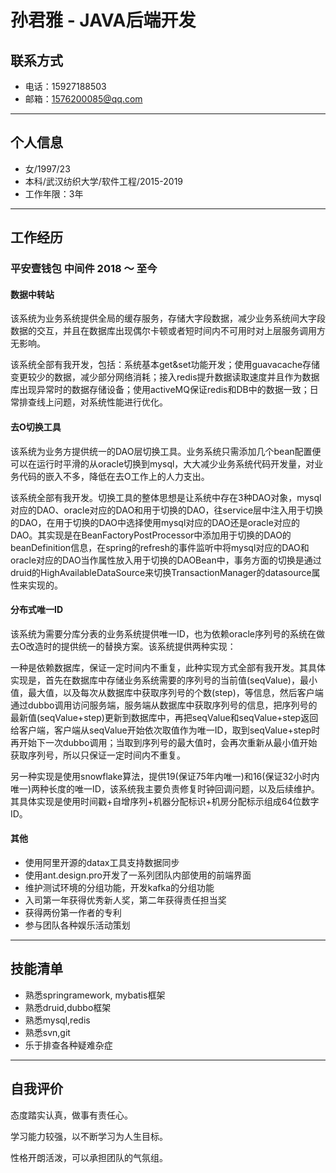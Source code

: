 # 孙君雅 - JAVA后端开发



## 联系方式

- 电话：15927188503
- 邮箱：1576200085@qq.com

---

## 个人信息

- 女/1997/23
- 本科/武汉纺织大学/软件工程/2015-2019
- 工作年限：3年

---

## 工作经历

### 平安壹钱包      中间件        2018 ～ 至今

#### 数据中转站

​        该系统为业务系统提供全局的缓存服务，存储大字段数据，减少业务系统间大字段数据的交互，并且在数据库出现偶尔卡顿或者短时间内不可用时对上层服务调用方无影响。

​        该系统全部有我开发，包括：系统基本get&set功能开发；使用guavacache存储变更较少的数据，减少部分网络消耗；接入redis提升数据读取速度并且作为数据库出现异常时的数据存储设备；使用activeMQ保证redis和DB中的数据一致；日常排查线上问题，对系统性能进行优化。 

#### 去O切换工具

​       该系统为业务方提供统一的DAO层切换工具。业务系统只需添加几个bean配置便可以在运行时平滑的从oracle切换到mysql，大大减少业务系统代码开发量，对业务代码的嵌入不多，降低在去O工作上的人力支出。

​       该系统全部有我开发。切换工具的整体思想是让系统中存在3种DAO对象，mysql对应的DAO、oracle对应的DAO和用于切换的DAO，往service层中注入用于切换的DAO，在用于切换的DAO中选择使用mysql对应的DAO还是oracle对应的DAO。其实现是在BeanFactoryPostProcessor中添加用于切换的DAO的beanDefinition信息，在spring的refresh的事件监听中将mysql对应的DAO和oracle对应的DAO当作属性放入用于切换的DAOBean中，事务方面的切换是通过druid的HighAvailableDataSource来切换TransactionManager的datasource属性来实现的。

#### 分布式唯一ID

​        该系统为需要分库分表的业务系统提供唯一ID，也为依赖oracle序列号的系统在做去O改造时的提供统一的替换方案。该系统提供两种实现：

​        一种是依赖数据库，保证一定时间内不重复，此种实现方式全部有我开发。其具体实现是，首先在数据库中存储业务系统需要的序列号的当前值(seqValue)，最小值，最大值，以及每次从数据库中获取序列号的个数(step)，等信息，然后客户端通过dubbo调用访问服务端，服务端从数据库中获取序列号的信息，把序列号的最新值(seqValue+step)更新到数据库中，再把seqValue和seqValue+step返回给客户端，客户端从seqValue开始依次取值作为唯一ID，取到seqValue+step时再开始下一次dubbo调用；当取到序列号的最大值时，会再次重新从最小值开始获取序列号，所以只保证一定时间内不重复。

​        另一种实现是使用snowflake算法，提供19(保证75年内唯一)和16(保证32小时内唯一)两种长度的唯一ID，该系统我主要负责修复时钟回调问题，以及后续维护。其具体实现是使用时间戳+自增序列+机器分配标识+机房分配标示组成64位数字ID。

#### 其他

- 使用阿里开源的datax工具支持数据同步
- 使用ant.design.pro开发了一系列团队内部使用的前端界面
- 维护测试环境的分组功能，开发kafka的分组功能
- 入司第一年获得优秀新人奖，第二年获得责任担当奖
- 获得两份第一作者的专利
- 参与团队各种娱乐活动策划

---



## 技能清单

- 熟悉springramework, mybatis框架
- 熟悉druid,dubbo框架
- 熟悉mysql,redis
- 熟悉svn,git
- 乐于排查各种疑难杂症

---



## 自我评价

态度踏实认真，做事有责任心。

学习能力较强，以不断学习为人生目标。

性格开朗活泼，可以承担团队的气氛组。

